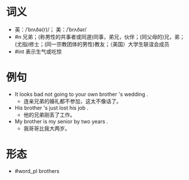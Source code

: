 # 词义
- 英：/ˈbrʌðə(r)/； 美：/ˈbrʌðər/
- #n 兄弟；(称男性的共事者或同道)同事，弟兄，伙伴；(同父母的)兄，弟；(尤指)修士；(同一宗教团体的男性)教友；（美国）大学生联谊会成员
- #int 表示生气或吃惊
# 例句
- It looks bad not going to your own brother 's wedding .
	- 连亲兄弟的婚礼都不参加，这太不像话了。
- His brother 's just lost his job .
	- 他的兄弟刚丢了工作。
- My brother is my senior by two years .
	- 我哥哥比我大两岁。
# 形态
- #word_pl brothers
